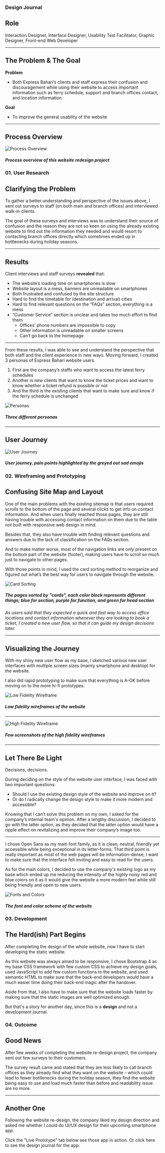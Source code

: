### Design Journal

## Role
Interaction Designer, Interface Designer, Usability Test Facilitator, Graphic Designer, Front-end Web Developer

---

## The Problem & The Goal
**Problem**
- Both Express Bahari’s clients and staff express their confusion and discouragement while using their website to access important information such as ferry schedule, support and branch offices contact, and location information.

**Goal**
- To improve the general usability of the website

---

## Process Overview
![Process Overview](./expressbahari-web/case/process-ovw.svg)
##### Process overview of this website redesign project

### 01. User Research
## Clarifying the Problem
To gather a better understanding and perspective of the issues above, I sent out surveys to staff (on both main and branch offices) and interviewed walk-in clients.

The goal of these surveys and interviews was to understand their source of confusion and the reason they are not so keen on using the already existing website to find out the information they needed and would resort to contacting branch offices directly which sometimes ended up in bottlenecks during holiday seasons.

---

## Results
Client interviews and staff surveys **revealed** that:
- The website’s loading time on smartphones is slow
- Website layout is a mess, banners are unreadable on smartphones
- Both frustrated and confused by the site structure
- Hard to find the timetable for (destination and arrival) cities
- Hard to find relevant questions on the “FAQs” section, everything is a mess
- “Customer Service” section is unclear and takes too much effort to find them
    * Offices’ phone numbers are impossible to copy
    * Other information is unreadable on smaller screens
    * Can’t go back to the homepage

---

From these results, I was able to see and understand the perspective that both staff and the client experience in new ways. Moving forward, I created 3 personas of Express Bahari website users.
1. First are the company’s staffs who want to access the latest ferry schedules
2. Another is new clients that want to know the ticket prices and want to know whether a ticket refund is possible or not
3. And the third is the existing clients that want to make sure and know if the ferry schedule is unchanged

![Personas](./expressbahari-web/case/personas.png)
##### Three different personas


---

## User Journey

![User Journey](./expressbahari-web/case/user-journey.svg)
##### User journey, pain points highlighted by the greyed out sad emojis

### 02. Wireframing and Prototyping
## Confusing Site Map and Layout
One of the main problems with the existing sitemap is that users required scrolls to the bottom of the page and several clicks to get info on contact information. And when users finally reached those pages, they are still having trouble with accessing contact information on them due to the table not built with responsive web design in mind. 

Besides that, they also have trouble with finding relevant questions and answers due to the lack of classification on the FAQs section.

And to make matter worse, most of the navigation links are only present on the bottom part of the website (footer), making users have to scroll so much just to navigate to other pages.

With those points in mind, I used the card sorting method to reorganize and figured out what’s the best way for users to navigate through the website.

![Card Sorting](./expressbahari-web/case/card-sorting.png)
##### The pages sorted by "cards", each color block represents different things; blue for section, purple for function, and green for head section

*As users said that they expected a quick and fast way to access office locations and contact information whenever they are looking to book a ticket, I created a new user flow, so that it can guide my design decisions later.*

---

## Visualizing the Journey
With my shiny new user flow as my base, I sketched various new user interfaces with multiple screen sizes (mainly smartphone and desktop) for the website.

I also did rapid prototyping to make sure that everything is A-OK before moving on to the more hi-fi prototypes.

![Low Fidelity Wireframe](./expressbahari-web/case/low-wireframe.png)
##### Low fidelity wireframes of the website

---

![High Fidelity Wireframe](./expressbahari-web/case/high-wireframe.png)
##### Few screenshots of the high fidelity wireframes
---

## Let There Be Light
Decisions, decisions.

During deciding on the style of the website user interface, I was faced with two important questions:
- Should I use the existing design style of the website and improve on it?
- Or do I radically change the design style to make it more modern and accessible?

Knowing that I can’t solve this problem on my own, I asked for the company’s internal team's opinion. 
After a lengthy discussion, I decided to go with the latter option, as they decided that the latter option would have a ripple effect on revitalizing and improve their company’s image too.

---

I chose Open Sans as my main font family, as it is clean, neutral, friendly yet accessible while being exceptional in its letter-forms. That third point is really important as most of the web pages will be information-dense, I want to make sure that the interface felt inviting and easy to read for the users.

As for the main colors, I decided to use the company's existing logo as my base which ended up me reducing the intensity of the highly noisy red and blue colors on it as it would give the website a more modern feel while still being friendly and open to new users.

![Fonts and Colors](./expressbahari-web/case/fonts-colors.svg)
##### The font and color scheme of the website

### 03. Development
## The Hard(ish) Part Begins
After completing the design of the whole website, now I have to start developing the static website.

As this website was always aimed to be responsive, I chose Bootstrap 4 as my base CSS framework with few custom CSS to achieve my design goals, used JavaScript to add few custom functions to the website, and used semantic HTML to make sure that the back-end developers would have a much easier time doing their back-end magic after the handover.

Aside from that, I also have to make sure that the website loads faster by making sure that the static images are well optimized enough.

But that's a story for another day, since this is a **design** and not a development journal.

### 04. Outcome
## Good News
After few weeks of completing the website re-design project, the company sent out few surveys to their customers.

The survey result came and stated that they are less likely to call branch offices as they already find what they want on the website – which could lead to fewer bottlenecks during the holiday season, they find the website being easy to use and load much faster than before and readability issue are no more.

---

## Another One
Following the website re-design, the company liked my design direction and asked me whether I could do UI/UX design for their upcoming smartphone app.

Click the "Live Prototype" tab below see those app in action. Or click here to see the design journal for the app.